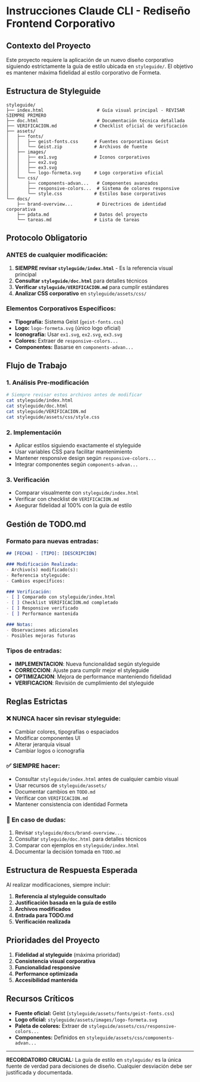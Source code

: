 # Instrucciones Claude CLI - Rediseño Frontend Corporativo

## Contexto del Proyecto
Este proyecto requiere la aplicación de un nuevo diseño corporativo siguiendo estrictamente la guía de estilo ubicada en `styleguide/`. El objetivo es mantener máxima fidelidad al estilo corporativo de Formeta.

## Estructura de Styleguide
```
styleguide/
├── index.html                    # Guía visual principal - REVISAR SIEMPRE PRIMERO
├── doc.html                      # Documentación técnica detallada
├── VERIFICACION.md              # Checklist oficial de verificación
├── assets/
│   ├── fonts/
│   │   ├── geist-fonts.css      # Fuentes corporativas Geist
│   │   └── Geist.zip            # Archivos de fuente
│   ├── images/
│   │   ├── ex1.svg              # Iconos corporativos
│   │   ├── ex2.svg
│   │   ├── ex3.svg
│   │   └── logo-formeta.svg     # Logo corporativo oficial
│   └── css/
│       ├── components-advan...   # Componentes avanzados
│       ├── responsive-colors...  # Sistema de colores responsive
│       └── style.css            # Estilos base corporativos
└── docs/
    ├── brand-overview...         # Directrices de identidad corporativa
    ├── pdata.md                 # Datos del proyecto
    └── tareas.md                # Lista de tareas
```

## Protocolo Obligatorio

### ANTES de cualquier modificación:
1. **SIEMPRE revisar `styleguide/index.html`** - Es la referencia visual principal
2. **Consultar `styleguide/doc.html`** para detalles técnicos
3. **Verificar `styleguide/VERIFICACION.md`** para cumplir estándares
4. **Analizar CSS corporativo** en `styleguide/assets/css/`

### Elementos Corporativos Específicos:
- **Tipografía:** Sistema Geist (`geist-fonts.css`)
- **Logo:** `logo-formeta.svg` (único logo oficial)
- **Iconografía:** Usar `ex1.svg`, `ex2.svg`, `ex3.svg`
- **Colores:** Extraer de `responsive-colors...`
- **Componentes:** Basarse en `components-advan...`

## Flujo de Trabajo

### 1. Análisis Pre-modificación
```bash
# Siempre revisar estos archivos antes de modificar
cat styleguide/index.html
cat styleguide/doc.html
cat styleguide/VERIFICACION.md
cat styleguide/assets/css/style.css
```

### 2. Implementación
- Aplicar estilos siguiendo exactamente el styleguide
- Usar variables CSS para facilitar mantenimiento
- Mantener responsive design según `responsive-colors...`
- Integrar componentes según `components-advan...`

### 3. Verificación
- Comparar visualmente con `styleguide/index.html`
- Verificar con checklist de `VERIFICACION.md`
- Asegurar fidelidad al 100% con la guía de estilo

## Gestión de TODO.md

### Formato para nuevas entradas:
```markdown
## [FECHA] - [TIPO]: [DESCRIPCIÓN]

### Modificación Realizada:
- Archivo(s) modificado(s): 
- Referencia styleguide: 
- Cambios específicos:

### Verificación:
- [ ] Comparado con styleguide/index.html
- [ ] Checklist VERIFICACION.md completado
- [ ] Responsive verificado
- [ ] Performance mantenida

### Notas:
- Observaciones adicionales
- Posibles mejoras futuras
```

### Tipos de entradas:
- **IMPLEMENTACION**: Nueva funcionalidad según styleguide
- **CORRECCION**: Ajuste para cumplir mejor el styleguide
- **OPTIMIZACION**: Mejora de performance manteniendo fidelidad
- **VERIFICACION**: Revisión de cumplimiento del styleguide

## Reglas Estrictas

### ❌ NUNCA hacer sin revisar styleguide:
- Cambiar colores, tipografías o espaciados
- Modificar componentes UI
- Alterar jerarquía visual
- Cambiar logos o iconografía

### ✅ SIEMPRE hacer:
- Consultar `styleguide/index.html` antes de cualquier cambio visual
- Usar recursos de `styleguide/assets/`
- Documentar cambios en `TODO.md`
- Verificar con `VERIFICACION.md`
- Mantener consistencia con identidad Formeta

### 🔄 En caso de dudas:
1. Revisar `styleguide/docs/brand-overview...`
2. Consultar `styleguide/doc.html` para detalles técnicos
3. Comparar con ejemplos en `styleguide/index.html`
4. Documentar la decisión tomada en `TODO.md`

## Estructura de Respuesta Esperada

Al realizar modificaciones, siempre incluir:

1. **Referencia al styleguide consultado**
2. **Justificación basada en la guía de estilo**
3. **Archivos modificados**
4. **Entrada para TODO.md**
5. **Verificación realizada**

## Prioridades del Proyecto

1. **Fidelidad al styleguide** (máxima prioridad)
2. **Consistencia visual corporativa**
3. **Funcionalidad responsive**
4. **Performance optimizada**
5. **Accesibilidad mantenida**

## Recursos Críticos

- **Fuente oficial:** Geist (`styleguide/assets/fonts/geist-fonts.css`)
- **Logo oficial:** `styleguide/assets/images/logo-formeta.svg`
- **Paleta de colores:** Extraer de `styleguide/assets/css/responsive-colors...`
- **Componentes:** Definidos en `styleguide/assets/css/components-advan...`

---

**RECORDATORIO CRUCIAL:** La guía de estilo en `styleguide/` es la única fuente de verdad para decisiones de diseño. Cualquier desviación debe ser justificada y documentada.